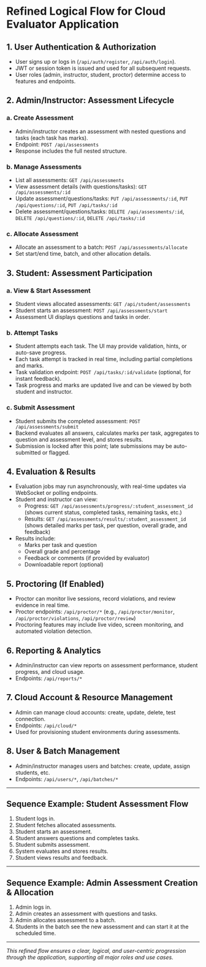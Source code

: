 # Refined Logical Flow for Cloud Evaluator Application

## 1. User Authentication & Authorization
- User signs up or logs in (`/api/auth/register`, `/api/auth/login`).
- JWT or session token is issued and used for all subsequent requests.
- User roles (admin, instructor, student, proctor) determine access to features and endpoints.

## 2. Admin/Instructor: Assessment Lifecycle
### a. Create Assessment
- Admin/instructor creates an assessment with nested questions and tasks (each task has marks).
- Endpoint: `POST /api/assessments`
- Response includes the full nested structure.

### b. Manage Assessments
- List all assessments: `GET /api/assessments`
- View assessment details (with questions/tasks): `GET /api/assessments/:id`
- Update assessment/questions/tasks: `PUT /api/assessments/:id`, `PUT /api/questions/:id`, `PUT /api/tasks/:id`
- Delete assessment/questions/tasks: `DELETE /api/assessments/:id`, `DELETE /api/questions/:id`, `DELETE /api/tasks/:id`

### c. Allocate Assessment
- Allocate an assessment to a batch: `POST /api/assessments/allocate`
- Set start/end time, batch, and other allocation details.

## 3. Student: Assessment Participation
### a. View & Start Assessment
- Student views allocated assessments: `GET /api/student/assessments`
- Student starts an assessment: `POST /api/assessments/start`
- Assessment UI displays questions and tasks in order.

### b. Attempt Tasks
- Student attempts each task. The UI may provide validation, hints, or auto-save progress.
- Each task attempt is tracked in real time, including partial completions and marks.
- Task validation endpoint: `POST /api/tasks/:id/validate` (optional, for instant feedback).
- Task progress and marks are updated live and can be viewed by both student and instructor.

### c. Submit Assessment
- Student submits the completed assessment: `POST /api/assessments/submit`
- Backend evaluates all answers, calculates marks per task, aggregates to question and assessment level, and stores results.
- Submission is locked after this point; late submissions may be auto-submitted or flagged.

## 4. Evaluation & Results
- Evaluation jobs may run asynchronously, with real-time updates via WebSocket or polling endpoints.
- Student and instructor can view:
  - Progress: `GET /api/assessments/progress/:student_assessment_id` (shows current status, completed tasks, remaining tasks, etc.)
  - Results: `GET /api/assessments/results/:student_assessment_id` (shows detailed marks per task, per question, overall grade, and feedback)
- Results include:
  - Marks per task and question
  - Overall grade and percentage
  - Feedback or comments (if provided by evaluator)
  - Downloadable report (optional)

## 5. Proctoring (If Enabled)
- Proctor can monitor live sessions, record violations, and review evidence in real time.
- Proctor endpoints: `/api/proctor/*` (e.g., `/api/proctor/monitor`, `/api/proctor/violations`, `/api/proctor/review`)
- Proctoring features may include live video, screen monitoring, and automated violation detection.

## 6. Reporting & Analytics
- Admin/instructor can view reports on assessment performance, student progress, and cloud usage.
- Endpoints: `/api/reports/*`

## 7. Cloud Account & Resource Management
- Admin can manage cloud accounts: create, update, delete, test connection.
- Endpoints: `/api/cloud/*`
- Used for provisioning student environments during assessments.

## 8. User & Batch Management
- Admin/instructor manages users and batches: create, update, assign students, etc.
- Endpoints: `/api/users/*`, `/api/batches/*`

---

## Sequence Example: Student Assessment Flow
1. Student logs in.
2. Student fetches allocated assessments.
3. Student starts an assessment.
4. Student answers questions and completes tasks.
5. Student submits assessment.
6. System evaluates and stores results.
7. Student views results and feedback.

---

## Sequence Example: Admin Assessment Creation & Allocation
1. Admin logs in.
2. Admin creates an assessment with questions and tasks.
3. Admin allocates assessment to a batch.
4. Students in the batch see the new assessment and can start it at the scheduled time.

---

_This refined flow ensures a clear, logical, and user-centric progression through the application, supporting all major roles and use cases._